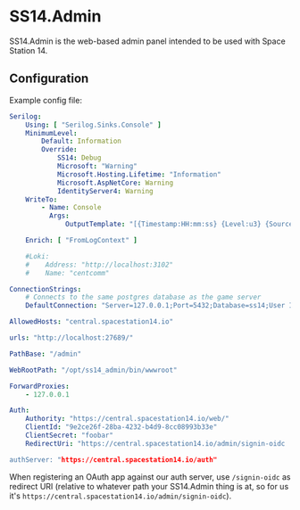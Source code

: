 # SS14.Admin

SS14.Admin is the web-based admin panel intended to be used with Space Station 14.

## Configuration

Example config file:

```yml
Serilog:
    Using: [ "Serilog.Sinks.Console" ]
    MinimumLevel:
        Default: Information
        Override:
            SS14: Debug
            Microsoft: "Warning"
            Microsoft.Hosting.Lifetime: "Information"
            Microsoft.AspNetCore: Warning
            IdentityServer4: Warning
    WriteTo:
        - Name: Console
          Args:
              OutputTemplate: "[{Timestamp:HH:mm:ss} {Level:u3} {SourceContext}] {Message:lj}{NewLine}{Exception}"

    Enrich: [ "FromLogContext" ]

    #Loki:
    #    Address: "http://localhost:3102"
    #    Name: "centcomm"

ConnectionStrings:
    # Connects to the same postgres database as the game server
    DefaultConnection: "Server=127.0.0.1;Port=5432;Database=ss14;User Id=ss14-admin;Password=foobar"

AllowedHosts: "central.spacestation14.io"

urls: "http://localhost:27689/"

PathBase: "/admin"

WebRootPath: "/opt/ss14_admin/bin/wwwroot"

ForwardProxies:
    - 127.0.0.1

Auth:
    Authority: "https://central.spacestation14.io/web/"
    ClientId: "9e2ce26f-28ba-4232-b4d9-8cc08993b33e"
    ClientSecret: "foobar"
    RedirectUri: "https://central.spacestation14.io/admin/signin-oidc

authServer: "https://central.spacestation14.io/auth"
```

When registering an OAuth app against our auth server, use `/signin-oidc` as redirect URI (relative to whatever path your SS14.Admin thing is at, so for us it's `https://central.spacestation14.io/admin/signin-oidc`).
